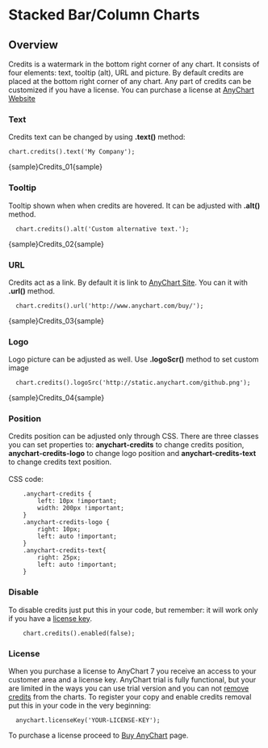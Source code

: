 # Stacked Bar/Column Charts

## Overview

Credits is a watermark in the bottom right corner of any chart. It consists of four elements: text, tooltip (alt), URL and picture. By default credits are placed at the bottom right corner of any chart. Any part of credits can be customized if you have a license. You can purchase a license at [AnyChart Website](http://www.anychart.com/buy/)

### Text

Сredits text can be changed by using **.text()** method: 

```
chart.credits().text('My Company');
```
{sample}Credits\_01{sample}

### Tooltip

Tooltip shown when when credits are hovered. It can be adjusted with **.alt()** method.

```
  chart.credits().alt('Custom alternative text.');
```
{sample}Credits\_02{sample}

### URL

Credits act as a link. By default it is link to [AnyChart Site](http://www.anychart.com/). You can it with **.url()** method.

```
  chart.credits().url('http://www.anychart.com/buy/');
```
{sample}Credits\_03{sample}

### Logo
Logo picture can be adjusted as well. Use **.logoScr()** method to set custom image

```
  chart.credits().logoSrc('http://static.anychart.com/github.png');
```
{sample}Credits\_04{sample}

### Position

Credits position can be adjusted only through CSS. There are three classes you can set properties to: **anychart-credits** to change credits position, **anychart-credits-logo** to change logo position and **anychart-credits-text** to change credits text position. 
<br/><br/>
CSS code:
```
    .anychart-credits {
        left: 10px !important;
        width: 200px !important;
    }
    .anychart-credits-logo {
        right: 10px;
        left: auto !important;
    }
    .anychart-credits-text{
        right: 25px;
        left: auto !important;
    }
```

### Disable

To disable credits just put this in your code, but remember: it will work only if you have a [license key](#license).
```
    chart.credits().enabled(false);
```

### License

When you purchase a license to AnyChart 7 you receive an access to your customer area and a license key. AnyChart trial is fully functional, but your are limited in the ways you can use trial version and you can not [remove credits](#disable) from the charts. To register your copy and enable credits removal put this in your code in the very beginning:
```
  anychart.licenseKey('YOUR-LICENSE-KEY');
```
To purchase a license proceed to [Buy AnyChart](https://www.anychart.com/buy/) page.
